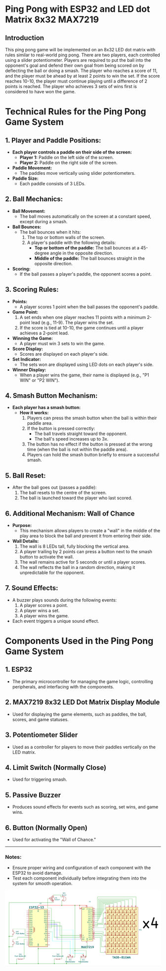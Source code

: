 # Ping Pong with ESP32 and LED dot Matrix 8x32 MAX7219
## Introduction
This ping pong game will be implemented on an 8x32 LED dot matrix with rules similar to real-world ping pong. There are two players, each controlled using a slider potentiometer. Players are required to put the ball into the opponent's goal and defend their own goal from being scored on by deflecting the ball or doing a smash. The player who reaches a score of 11, and the player must be ahead by at least 2 points to win the set. If the score reaches 10-10, the player must continue playing until a difference of 2 points is reached. The player who achieves 3 sets of wins first is considered to have won the game.

# Technical Rules for the Ping Pong Game System

## 1. Player and Paddle Positions:
- **Each player controls a paddle on their side of the screen:**
  - **Player 1:** Paddle on the left side of the screen.
  - **Player 2:** Paddle on the right side of the screen.
- **Paddle Movement:**
  - The paddles move vertically using slider potentiometers.
- **Paddle Size:**
  - Each paddle consists of 3 LEDs.

## 2. Ball Mechanics:
- **Ball Movement:**
  - The ball moves automatically on the screen at a constant speed, except during a smash.
- **Ball Bounces:**
  - The ball bounces when it hits:
    1. The top or bottom walls of the screen.
    2. A player's paddle with the following details:
       - **Top or bottom of the paddle:** The ball bounces at a 45-degree angle in the opposite direction.
       - **Middle of the paddle:** The ball bounces straight in the opposite direction.
- **Scoring:**
  - If the ball passes a player's paddle, the opponent scores a point.

## 3. Scoring Rules:
- **Points:**
  - A player scores 1 point when the ball passes the opponent's paddle.
- **Game Point:**
  1. A set ends when one player reaches 11 points with a minimum 2-point lead (e.g., 11-9). The player wins the set.
  2. If the score is tied at 10-10, the game continues until a player achieves a 2-point lead.
- **Winning the Game:**
  - A player must win 3 sets to win the game.
- **Score Display:**
  - Scores are displayed on each player's side.
- **Set Indicator:**
  - The sets won are displayed using LED dots on each player's side.
- **Winner Display:**
  - When a player wins the game, their name is displayed (e.g., "P1 WIN" or "P2 WIN").

## 4. Smash Button Mechanism:
- **Each player has a smash button:**
  - **How it works:**
    1. Players can press the smash button when the ball is within their paddle area.
    2. If the button is pressed correctly:
       - The ball travels straight toward the opponent.
       - The ball's speed increases up to 3x.
    3. The button has no effect if the button is pressed at the wrong time (when the ball is not within the paddle area).
    4. Players can hold the smash button briefly to ensure a successful smash.

## 5. Ball Reset:
- After the ball goes out (passes a paddle):
  1. The ball resets to the centre of the screen.
  2. The ball is launched toward the player who last scored.

## 6. Additional Mechanism: Wall of Chance
- **Purpose:**
  - This mechanism allows players to create a "wall" in the middle of the play area to block the ball and prevent it from entering their side.
- **Wall Details:**
  1. The wall is 8 LEDs tall, fully blocking the vertical area.
  2. A player trailing by 2 points can press a button next to the smash button to activate the wall.
  3. The wall remains active for 5 seconds or until a player scores.
  4. The wall reflects the ball in a random direction, making it unpredictable for the opponent.

## 7. Sound Effects:
- A buzzer plays sounds during the following events:
  1. A player scores a point.
  2. A player wins a set.
  3. A player wins the game.
- Each event triggers a unique sound effect.

# Components Used in the Ping Pong Game System

## 1. **ESP32**
- The primary microcontroller for managing the game logic, controlling peripherals, and interfacing with the components.

## 2. **MAX7219 8x32 LED Dot Matrix Display Module**
- Used for displaying the game elements, such as paddles, the ball, scores, and game statuses.

## 3. **Potentiometer Slider**
- Used as a controller for players to move their paddles vertically on the LED matrix.

## 4. **Limit Switch (Normally Close)**
- Used for triggering smash.

## 5. **Passive Buzzer**
- Produces sound effects for events such as scoring, set wins, and game wins.

## 6. **Button (Normally Open)**
- Used for activating the "Wall of Chance."

---

### Notes:
- Ensure proper wiring and configuration of each component with the ESP32 to avoid damage.
- Test each component individually before integrating them into the system for smooth operation.

![Wiring Schematic](Schematic.png)

